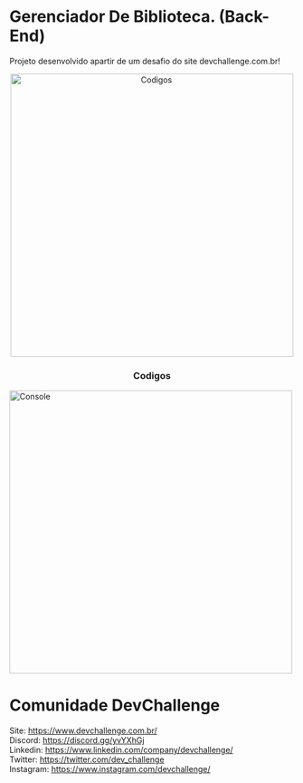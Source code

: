 # Gerenciador De Biblioteca. (Back-End)

Projeto desenvolvido apartir de um  desafio do site devchallenge.com.br!

<p align="center">
<img src="https://i.pinimg.com/originals/69/20/06/6920069dc1184bf80b6798cc0e73aa54.jpg" alt="Codigos" width="500">
<h3 align="center">Codigos</h3>
 <img src="https://i.pinimg.com/originals/b0/2b/39/b02b397d2ea34778a9d932ca6e37cc38.jpg" alt="Console" width="500">
</p>






# Comunidade DevChallenge
Site: https://www.devchallenge.com.br/ <br>
Discord: https://discord.gg/yvYXhGj <br>
Linkedin: https://www.linkedin.com/company/devchallenge/<br>
Twitter: https://twitter.com/dev_challenge<br>
Instagram: https://www.instagram.com/devchallenge/<br>
